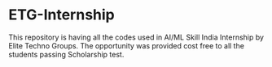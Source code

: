 # ETG-Internship
This repository is having all the codes used in AI/ML Skill India Internship by Elite Techno Groups. 
The opportunity was provided cost free to all the students passing Scholarship test.
